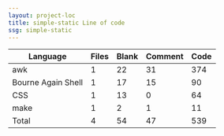 ```yaml
---
layout: project-loc
title: simple-static Line of code
ssg: simple-static
---
```

<div class="table-responsive">
<table class="table">
<thead><tr>
<th>Language</th>
<th>Files</th>
<th>Blank</th>
<th>Comment</th>
<th>Code</th>
</tr></thead><tbody>
<tr><td>awk</td><td> 1</td><td> 22</td><td> 31</td><td> 374</td></tr>
<tr><td>Bourne Again Shell</td><td> 1</td><td> 17</td><td> 15</td><td> 90</td></tr>
<tr><td>CSS</td><td> 1</td><td> 13</td><td> 0</td><td> 64</td></tr>
<tr><td>make</td><td> 1</td><td> 2</td><td> 1</td><td> 11</td></tr>
<tr><td>Total</td><td>4</td><td>54</td><td>47</td><td>539</td></tr>
</tbody></table></div>
